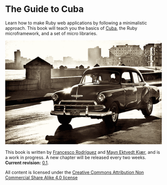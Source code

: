 The Guide to Cuba
=================

Learn how to make Ruby web applications by following a minimalistic
approach. This book will teach you the basics of [Cuba](http://cuba.is/), the Ruby
microframework, and a set of micro libraries.

![screen](assets/screen.png)

This book is written by [Francesco Rodríguez](http://frodsan.me)
and [Mayn Ektvedt Kjær](http://maynkj.com), and is a work in
progress. A new chapter will be released every two weeks. **Current revision:**
[0.1](https://github.com/frodsan/theguidetocuba/releases/tag/1.0.0).

All content is licensed under the [Creative Commons Attribution Non Commercial Share Alike 4.0 license](http://creativecommons.org/licenses/by-nc-sa/4.0/)
